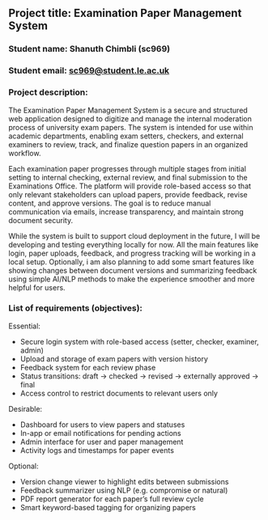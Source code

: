 ## Project title: Examination Paper Management System

### Student name: Shanuth Chimbli (sc969)

### Student email: sc969@student.le.ac.uk 

### Project description:

The Examination Paper Management System is a secure and structured web application designed to digitize and manage the internal moderation process of university exam papers. The system is intended for use within academic departments, enabling exam setters, checkers, and external examiners to review, track, and finalize question papers in an organized workflow.

Each examination paper progresses through multiple stages from initial setting to internal checking, external review, and final submission to the Examinations Office. The platform will provide role-based access so that only relevant stakeholders can upload papers, provide feedback, revise content, and approve versions. The goal is to reduce manual communication via emails, increase transparency, and maintain strong document security.

While the system is built to support cloud deployment in the future, I will be developing and testing everything locally for now. All the main features like login, paper uploads, feedback, and progress tracking will be working in a local setup. Optionally, i am also planning to add some smart features like showing changes between document versions and summarizing feedback using simple AI/NLP methods to make the experience smoother and more helpful for users.


### List of requirements (objectives): 

Essential:
- Secure login system with role-based access (setter, checker, examiner, admin)
- Upload and storage of exam papers with version history
- Feedback system for each review phase
- Status transitions: draft → checked → revised → externally approved → final
- Access control to restrict documents to relevant users only

Desirable:
- Dashboard for users to view papers and statuses
- In-app or email notifications for pending actions
- Admin interface for user and paper management
- Activity logs and timestamps for paper events


Optional:
- Version change viewer to highlight edits between submissions
- Feedback summarizer using NLP (e.g. compromise or natural)
- PDF report generator for each paper’s full review cycle
- Smart keyword-based tagging for organizing papers

